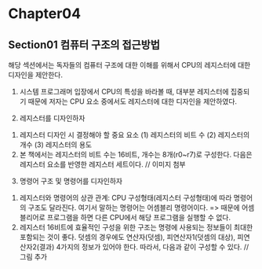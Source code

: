 # Chapter04
## Section01 컴퓨터 구조의 접근방법
해당 섹션에서는 독자들의 컴퓨터 구조에 대한 이해를 위해서 CPU의 레지스터에 대한 디자인을 제안한다. 

1. 시스템 프로그래머 입장에서 CPU의 특성을 바라볼 때, 대부분 레지스터에 집중되기 때문에 저자는 CPU 요소 중에서도 레지스터에 대한 디자인을 제안하였다.

2. 레지스터를 디자인하자

  1) 레지스터 디자인 시 결정해야 할 중요 요소
    (1) 레지스터의 비트 수
    (2) 레지스터의 개수
    (3) 레지스터의 용도  
  2) 본 책에서는 레지스터의 비트 수는 16비트, 개수는 8개(r0~r7)로 구성한다. 다음은 레지스터 요소를 반영한 레지스터 세트이다.
    // 이미지 첨부

3. 명령어 구조 및 명령어를 디자인하자

  1) 레지스터와 명령어의 상관 관계: CPU 구성형태(레지스터 구성형태)에 따라 명령어의 구조도 달라진다. 여기서 말하는 명령어는 어셈블리 명령어이다.
    => 때문에 어셈블리어로 프로그램을 하면 다른 CPU에서 해당 프로그램을 실행할 수 없다.
  2) 레지스터 16비트에 효율적인 구성을 위한 구조는 명령에 사용되는 정보들이 최대한 포함되는 것이 좋다. 덧셈의 경우에도 연산자(덧셈), 피연산자1(덧셈의 대상), 피연산자2(결과) 4가지의 정보가 있어야 한다. 따라서, 다음과 같이 구성할 수 있다.
    // 그림 추가
  
